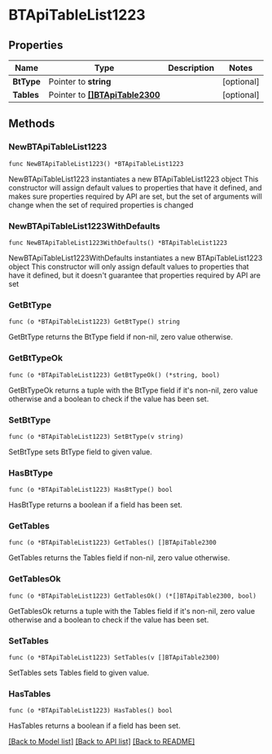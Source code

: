 # BTApiTableList1223

## Properties

Name | Type | Description | Notes
------------ | ------------- | ------------- | -------------
**BtType** | Pointer to **string** |  | [optional] 
**Tables** | Pointer to [**[]BTApiTable2300**](BTApiTable2300.md) |  | [optional] 

## Methods

### NewBTApiTableList1223

`func NewBTApiTableList1223() *BTApiTableList1223`

NewBTApiTableList1223 instantiates a new BTApiTableList1223 object
This constructor will assign default values to properties that have it defined,
and makes sure properties required by API are set, but the set of arguments
will change when the set of required properties is changed

### NewBTApiTableList1223WithDefaults

`func NewBTApiTableList1223WithDefaults() *BTApiTableList1223`

NewBTApiTableList1223WithDefaults instantiates a new BTApiTableList1223 object
This constructor will only assign default values to properties that have it defined,
but it doesn't guarantee that properties required by API are set

### GetBtType

`func (o *BTApiTableList1223) GetBtType() string`

GetBtType returns the BtType field if non-nil, zero value otherwise.

### GetBtTypeOk

`func (o *BTApiTableList1223) GetBtTypeOk() (*string, bool)`

GetBtTypeOk returns a tuple with the BtType field if it's non-nil, zero value otherwise
and a boolean to check if the value has been set.

### SetBtType

`func (o *BTApiTableList1223) SetBtType(v string)`

SetBtType sets BtType field to given value.

### HasBtType

`func (o *BTApiTableList1223) HasBtType() bool`

HasBtType returns a boolean if a field has been set.

### GetTables

`func (o *BTApiTableList1223) GetTables() []BTApiTable2300`

GetTables returns the Tables field if non-nil, zero value otherwise.

### GetTablesOk

`func (o *BTApiTableList1223) GetTablesOk() (*[]BTApiTable2300, bool)`

GetTablesOk returns a tuple with the Tables field if it's non-nil, zero value otherwise
and a boolean to check if the value has been set.

### SetTables

`func (o *BTApiTableList1223) SetTables(v []BTApiTable2300)`

SetTables sets Tables field to given value.

### HasTables

`func (o *BTApiTableList1223) HasTables() bool`

HasTables returns a boolean if a field has been set.


[[Back to Model list]](../README.md#documentation-for-models) [[Back to API list]](../README.md#documentation-for-api-endpoints) [[Back to README]](../README.md)


